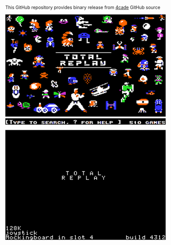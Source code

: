 This GitHub repository provides binary release from [4cade](https://github.com/a2-4am/4cade) GitHub source

![Total Replay Cover Image](https://github.com/appleiifanclub/a2-4am_4cade_bin/blob/9dcbf423804b6b93df2845087b688c1cbd960f4b/image/Total%20Replay%20cover.png?raw=true)

![Total Replay build 4312](https://github.com/appleiifanclub/a2-4am_4cade_bin/blob/10a96daa62732d1df136f2896098d98443eb27bd/image/Total%20Replay%20build%204312.png)
